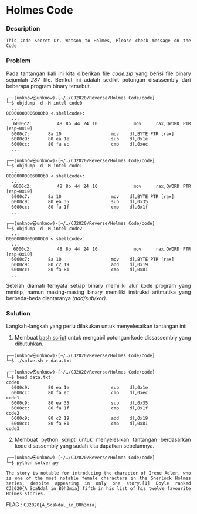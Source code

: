 <div style="text-align: justify">

# Holmes Code

### Description
```
This Code Secret Dr. Watson to Holmes, Please check message on the Code
```

### Problem
Pada tantangan kali ini kita diberikan file *[code.zip](code.zip)* yang berisi file binary sejumlah *287* file. Berikut ini adalah sedikit potongan disassembly dari beberapa program binary tersebut.
```
┌──(unknow㉿unknow)-[~/…/CJ2020/Reverse/Holmes Code/code]
└─$ objdump -d -M intel code0
  ...
00000000006000b0 <.shellcode>:
  ...
  6000c2:       48 8b 44 24 10          mov    rax,QWORD PTR [rsp+0x10]
  6000c7:       8a 10                   mov    dl,BYTE PTR [rax]
  6000c9:       80 ea 1e                sub    dl,0x1e
  6000cc:       80 fa ec                cmp    dl,0xec
  ...

┌──(unknow㉿unknow)-[~/…/CJ2020/Reverse/Holmes Code/code]
└─$ objdump -d -M intel code1
  ...
00000000006000b0 <.shellcode>:
  ...
  6000c2:       48 8b 44 24 10          mov    rax,QWORD PTR [rsp+0x10]
  6000c7:       8a 10                   mov    dl,BYTE PTR [rax]
  6000c9:       80 ea 35                sub    dl,0x35
  6000cc:       80 fa 1f                cmp    dl,0x1f
  ...

┌──(unknow㉿unknow)-[~/…/CJ2020/Reverse/Holmes Code/code]
└─$ objdump -d -M intel code2
  ...
00000000006000b0 <.shellcode>:
  ...
  6000c2:       48 8b 44 24 10          mov    rax,QWORD PTR [rsp+0x10]
  6000c7:       8a 10                   mov    dl,BYTE PTR [rax]
  6000c9:       80 c2 19                add    dl,0x19
  6000cc:       80 fa 81                cmp    dl,0x81
  ...
```

Setelah diamati ternyata setiap binary memiliki alur kode program yang mmirip, namun masing-masing binary memiliki instruksi aritmatika yang berbeda-beda diantaranya *(add/sub/xor)*.

### Solution
Langkah-langkah yang perlu dilakukan untuk menyelesaikan tantangan ini:
1. Membuat [bash script](solve.sh) untuk mengabil potongan kode dissassembly yang dibutuhkan.
```
┌──(unknow㉿unknow)-[~/…/CJ2020/Reverse/Holmes Code/code]
└─$ ./solve.sh > data.txt

┌──(unknow㉿unknow)-[~/…/CJ2020/Reverse/Holmes Code/code]
└─$ head data.txt
code0
  6000c9:       80 ea 1e                sub    dl,0x1e
  6000cc:       80 fa ec                cmp    dl,0xec
code1
  6000c9:       80 ea 35                sub    dl,0x35
  6000cc:       80 fa 1f                cmp    dl,0x1f
code2
  6000c9:       80 c2 19                add    dl,0x19
  6000cc:       80 fa 81                cmp    dl,0x81
code3
```
2. Membuat [python script](solver.py) untuk menyelesikan tantangan berdasarkan kode disassembly yang sudah kita dapatkan sebelumnya.
```
┌──(unknow㉿unknow)-[~/…/CJ2020/Reverse/Holmes Code/code]
└─$ python solver.py

The story is notable for introducing the character of Irene Adler, who is one of the most notable female characters in the Sherlock Holmes series, despite appearing in only one story.[1] Doyle ranked CJ2020{A_ScaNdal_in_B0h3mia} fifth in his list of his twelve favourite Holmes stories.
```

FLAG : `CJ2020{A_ScaNdal_in_B0h3mia}`

</div>
